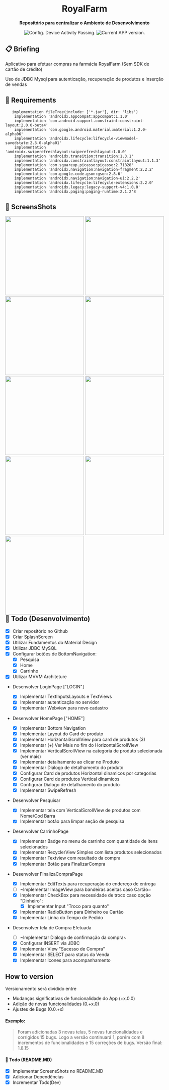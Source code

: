 <h1 align="center">
  RoyalFarm
</h1>

<p align="center">
  <strong>Repositório para centralizar o Ambiente de Desenvolvimento</strong>
  <p align="center">
    <img src="https://ci.appveyor.com/api/projects/status/g8d58ipi3auqdtrk/branch/master?svg=true" alt="Config. Device Activity Passing." />
<!--      <img src="https://ci.appveyor.com/api/projects/status/216h1g17b8ir009t?svg=true" alt="Config. Device Activity Crashing." /> -->
    <img src="https://img.shields.io/badge/version-16.8.4-blue.svg" alt="Current APP version." />  
  </p>
</p>

## 📋 Briefing

  Aplicativo para efetuar compras na farmácia RoyalFarm (Sem SDK de cartão de crédito)

  Uso de JDBC Mysql para autenticação, recuperação de produtos e inserção de vendas


## 📖 Requirements
```
   implementation fileTree(include: ['*.jar'], dir: 'libs')
    implementation 'androidx.appcompat:appcompat:1.1.0'
    implementation 'com.android.support.constraint:constraint-layout:2.0.0-beta4'
    implementation 'com.google.android.material:material:1.2.0-alpha06'
    implementation 'androidx.lifecycle:lifecycle-viewmodel-savedstate:2.3.0-alpha01'
    implementation 'androidx.swiperefreshlayout:swiperefreshlayout:1.0.0'
    implementation 'androidx.transition:transition:1.3.1'
    implementation 'androidx.constraintlayout:constraintlayout:1.1.3'
    implementation 'com.squareup.picasso:picasso:2.71828'
    implementation 'androidx.navigation:navigation-fragment:2.2.2'
    implementation 'com.google.code.gson:gson:2.8.6'
    implementation 'androidx.navigation:navigation-ui:2.2.2'
    implementation 'androidx.lifecycle:lifecycle-extensions:2.2.0'
    implementation 'androidx.legacy:legacy-support-v4:1.0.0'
    implementation 'androidx.paging:paging-runtime:2.1.2'8
```

## 🚀 ScreensShots
<div style="float: left">
  
  <img src="app/screenshots/screen4.png?raw=true" width="250"/> 
  <img src="app/screenshots/screen5.png?raw=true" width="250"/>
  <img src="app/screenshots/screen9.png?raw=true" width="250"/>
  <img src="app/screenshots/screen10.png?raw=true" width="250"/>
  <img src="app/screenshots/screen8.png?raw=true" width="250"/>
  <img src="app/screenshots/screen2.png?raw=true" width="250"/>
  <img src="app/screenshots/screen3.png?raw=true" width="250"/> 
  <img src="app/screenshots/screen6.png?raw=true" width="250"/> 
  <img src="app/screenshots/screen_last.png?raw=true" width="250"/>
</div>

## 👏 Todo (Desenvolvimento)

- [x] Criar repositório no Github
- [x] Criar SplashScreen
- [x] Utilizar Fundamentos do Material Design
- [x] Utilizar JDBC MySQL
- [x] Configurar botões de BottomNavigation:
  - [x] Pesquisa
  - [x] Home
  - [x] Carrinho
- [X] Utilizar MVVM Architeture 

* Desenvolver LoginPage ["LOGIN"]

  - [x] Implementar TextInputsLayouts e TextViews
  - [x] Implementar autenticação no servidor
  - [x] Implementar Webview para novo cadastro
  
* Desenvolver HomePage ["HOME"]

  -  [x] Implementar Bottom Navigation
  -  [x] Implementar Layout do Card de produto
  -  [x] Implementar HorizontalScrollView para card de produtos (3)
  -  [x] Implementar (+) Ver Mais no fim do HorizontalScrollView
  -  [x] Implementar VerticalScrollView na categoria de produto selecionada (ver mais)
  -  [x] Implementar detalhamento ao clicar no Produto
  -  [x] Implementar Diálogo de detalhamento do produto
  -  [x] Configurar Card de produtos Horizontal dinamicos por categorias
  -  [x] Configurar Card de produtos Vertical dinamicos
  -  [x] Configurar Dialogo de detalhamento do produto
  -  [x] Implementar SwipeRefresh
      
* Desenvolver Pesquisar
  - [x] Implementar tela com VerticalScrollView de produtos com Nome/Cod Barra 
  - [x] Implementar botão para limpar seção de pesquisa

* Desenvolver CarrinhoPage
  - [x] Implementar Badge no menu de carrinho com quantidade de itens selecionados 
  - [x] Implementar RecyclerView Simples com lista produtos selecionados
  - [x] Implementar Textview com resultado da compra
  - [x] Implementar Botão para FinalizarCompra
  
* Desenvolver FinalizaCompraPage
  - [x] Implementar EditTexts para recuperação do endereço de entrega 
  - [ ] ~Implementar ImageView para bandeiras aceitas caso Cartão~
  - [x] Implementar CheckBox para necessidade de troco caso opção "Dinheiro": 
    - [x] Implementar Input "Troco para quanto"
  - [x] Implementar RadioButton para Dinheiro ou Cartão
  - [x] Implementar Linha do Tempo de Pedido

* Desenvolver tela de Compra Efetuada
  - [ ] ~Implementar Diálogo de confirmação da compra~
  - [x] Configurar INSERT via JDBC
  - [x] Implementar View "Sucesso de Compra"
  - [x] Implementar SELECT para status da Venda
  - [x] Implementar Icones para acompanhamento
  
## How to version

Versionamento será dividido entre

- Mudanças significativas de funcionalidade do App (+x.0.0)
- Adição de novas funcionalidades (0.+x.0)
- Ajustes de Bugs (0.0.+x)

#### Exemplo:

> Foram adicionadas 3 novas telas, 5 novas funcionalidades e corrigidos 15 bugs. Logo a versão continuará 1, porém com 8 incrementos de funcionalidades e 15 correções de bugs. Versão final: 1.8.15

#### 👏 Todo (README.MD)

- [x] Implementar ScreensShots no README.MD
- [x] Adicionar Dependências
- [x] Incrementar Todo(Dev)
